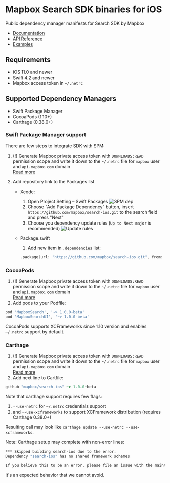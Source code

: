 # Mapbox Search SDK binaries for iOS

Public dependency manager manifests for Search SDK by Mapbox

* [Documentation](https://docs.mapbox.com/ios/search/guides/)
* [API Reference](https://docs.mapbox.com/ios/search/api-reference/)
* [Examples](https://docs.mapbox.com/ios/search/examples/)

## Requirements

* iOS 11.0 and newer
* Swift 4.2 and newer
* Mapbox access token in `~/.netrc`

## Supported Dependency Managers

* Swift Package Manager
* CocoaPods (1.10+)
* Carthage (0.38.0+)

### Swift Package Manager support

There are few steps to integrate SDK with SPM:

1. (!) Generate Mapbox private access token with `DOWNLOADS:READ` permission scope and write it down to the `~/.netrc` file for `mapbox` user and `api.mapbox.com` domain  
[Read more](https://docs.mapbox.com/ios/beta/maps/guides/install/#configure-credentials)

2. Add repository link to the Packages list
    * Xcode:
        1. Open Project Setting – Swift Packages
          ![SPM dep](https://i.imgur.com/H3oc7tl.jpg)
        2. Choose "Add Package Dependency" button, insert `https://github.com/mapbox/search-ios.git` to the search field and press "Next"
        3. Choose you dependency update rules (`Up to Next major` is recommended)
          ![Update rules](https://i.imgur.com/HWGLnoO.png)
    * Package.swift
        1. Add new item in `.dependencies` list:

        ```swift
        .package(url: "https://github.com/mapbox/search-ios.git", from: "1.0.0-beta")
        ```

### CocoaPods

1. (!) Generate Mapbox private access token with `DOWNLOADS:READ` permission scope and write it down to the `~/.netrc` file for `mapbox` user and `api.mapbox.com` domain  
[Read more](https://docs.mapbox.com/ios/beta/maps/guides/install/#configure-credentials)
2. Add pods to your Podfile:

```ruby
pod 'MapboxSearch', '~> 1.0.0-beta'
pod 'MapboxSearchUI', '~> 1.0.0-beta'
```

CocoaPods supports XCFrameworks since 1.10 version and enables `~/.netrc` support by default.

### Carthage

1. (!) Generate Mapbox private access token with `DOWNLOADS:READ` permission scope and write it down to the `~/.netrc` file for `mapbox` user and `api.mapbox.com` domain  
[Read more](https://docs.mapbox.com/ios/beta/maps/guides/install/#configure-credentials)
2. Add next line to Cartfile:

```ruby
github "mapbox/search-ios" ~> 1.0.0-beta
```

Note that carthage support requires few flags:

1. `--use-netrc` for `~/.netrc` credentials support
2. and `--use-xcframeworks` to support XCFramework distribution (requires Carthage 0.38.0+)

Resulting call may look like `carthage update --use-netrc --use-xcframeworks`.

Note: Carthage setup may complete with non-error lines:

```sh
*** Skipped building search-ios due to the error:
Dependency "search-ios" has no shared framework schemes

If you believe this to be an error, please file an issue with the maintainers at https://github.com/mapbox/search-ios/issues/new
```

It's an expected behavior that we cannot avoid.
